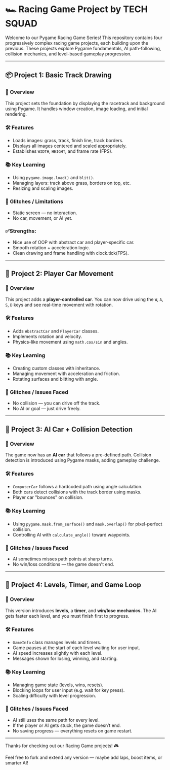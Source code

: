 # 🏎️ Racing Game Project by TECH SQUAD

Welcome to our Pygame Racing Game Series! This repository contains four progressively complex racing game projects, each building upon the previous. These projects explore Pygame fundamentals, AI path-following, collision mechanics, and level-based gameplay progression.

---

## 📦 Project 1: Basic Track Drawing

### 📌 Overview
This project sets the foundation by displaying the racetrack and background using Pygame. It handles window creation, image loading, and initial rendering.

### 🛠️ Features
- Loads images: grass, track, finish line, track borders.
- Displays all images centered and scaled appropriately.
- Establishes `WIDTH`, `HEIGHT`, and frame rate (FPS).

### 📚 Key Learning
- Using `pygame.image.load()` and `blit()`.
- Managing layers: track above grass, borders on top, etc.
- Resizing and scaling images.

### 🐞 Glitches / Limitations
- Static screen — no interaction.
- No car, movement, or AI yet.

### ✅Strengths:
- Nice use of OOP with abstract car and player-specific car.
- Smooth rotation + acceleration logic.
- Clean drawing and frame handling with clock.tick(FPS).

---

## 🚗 Project 2: Player Car Movement

### 📌 Overview
This project adds a **player-controlled car**. You can now drive using the `W`, `A`, `S`, `D` keys and see real-time movement with rotation.

### 🛠️ Features
- Adds `AbstractCar` and `PlayerCar` classes.
- Implements rotation and velocity.
- Physics-like movement using `math.cos/sin` and angles.

### 📚 Key Learning
- Creating custom classes with inheritance.
- Managing movement with acceleration and friction.
- Rotating surfaces and blitting with angle.

### 🐞 Glitches / Issues Faced
- No collision — you can drive off the track.
- No AI or goal — just drive freely.

---

## 🧠 Project 3: AI Car + Collision Detection

### 📌 Overview
The game now has an **AI car** that follows a pre-defined path. Collision detection is introduced using Pygame masks, adding gameplay challenge.

### 🛠️ Features
- `ComputerCar` follows a hardcoded path using angle calculation.
- Both cars detect collisions with the track border using masks.
- Player car "bounces" on collision.

### 📚 Key Learning
- Using `pygame.mask.from_surface()` and `mask.overlap()` for pixel-perfect collision.
- Controlling AI with `calculate_angle()` toward waypoints.

### 🐞 Glitches / Issues Faced
- AI sometimes misses path points at sharp turns.
- No win/loss conditions — the game doesn't end.

---

## 🏁 Project 4: Levels, Timer, and Game Loop

### 📌 Overview
This version introduces **levels**, a **timer**, and **win/lose mechanics**. The AI gets faster each level, and you must finish first to progress.

### 🛠️ Features
- `GameInfo` class manages levels and timers.
- Game pauses at the start of each level waiting for user input.
- AI speed increases slightly with each level.
- Messages shown for losing, winning, and starting.

### 📚 Key Learning
- Managing game state (levels, wins, resets).
- Blocking loops for user input (e.g. wait for key press).
- Scaling difficulty with level progression.

### 🐞 Glitches / Issues Faced
- AI still uses the same path for every level.
- If the player or AI gets stuck, the game doesn’t end.
- No saving progress — everything resets on game restart.

---

Thanks for checking out our Racing Game projects! 🎮

Feel free to fork and extend any version — maybe add laps, boost items, or smarter AI!

